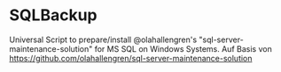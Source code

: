 # SQLBackup
Universal Script to prepare/install @olahallengren's "sql-server-maintenance-solution" for MS SQL on Windows Systems. Auf Basis von https://github.com/olahallengren/sql-server-maintenance-solution 
